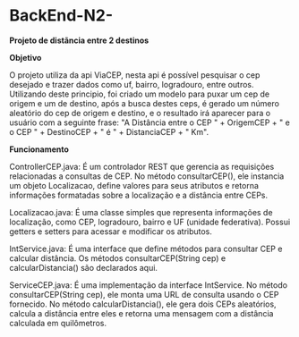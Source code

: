 # BackEnd-N2-

**Projeto de distãncia entre 2 destinos**

**Objetivo**

O projeto utiliza da api ViaCEP, nesta api é possível pesquisar o cep desejado e trazer dados como uf, bairro, logradouro, entre outros.
Utilizando deste principio, foi criado um modelo para puxar um cep de origem e um de destino, após a busca destes ceps, é gerado um número aleatório do cep de origem e destino, e o resultado irá aparecer para o usuário com a seguinte frase: "A Distância entre o CEP " + OrigemCEP + " e o CEP " + DestinoCEP + " é " + DistanciaCEP + " Km".

**Funcionamento**

ControllerCEP.java:
É um controlador REST que gerencia as requisições relacionadas a consultas de CEP.
No método consultarCEP(), ele instancia um objeto Localizacao, define valores para seus atributos e retorna informações formatadas sobre a localização e a distância entre CEPs.

Localizacao.java:
É uma classe simples que representa informações de localização, como CEP, logradouro, bairro e UF (unidade federativa).
Possui getters e setters para acessar e modificar os atributos.

IntService.java:
É uma interface que define métodos para consultar CEP e calcular distância.
Os métodos consultarCEP(String cep) e calcularDistancia() são declarados aqui.

ServiceCEP.java:
É uma implementação da interface IntService.
No método consultarCEP(String cep), ele monta uma URL de consulta usando o CEP fornecido.
No método calcularDistancia(), ele gera dois CEPs aleatórios, calcula a distância entre eles e retorna uma mensagem com a distância calculada em quilômetros.

